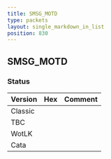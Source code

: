 ```yaml
---
title: SMSG_MOTD
type: packets
layout: single_markdown_in_list
position: 830
---
```


## SMSG_MOTD

### Status

Version | Hex | Comment
---------- | ---------- | ---------- 
Classic |  |  
TBC |  |  
WotLK |  |  
Cata |  |  
